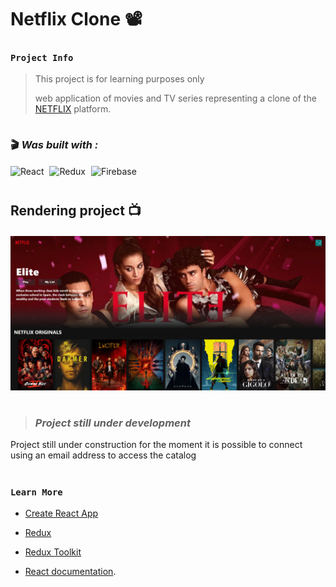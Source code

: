 # **Netflix Clone** 📽️

### **`Project Info`**

> This project is for learning purposes only
>
> web application of movies and TV series representing a clone of the [NETFLIX](www.netflix.com) platform.

<div style="margin-top: 38px;"></div>

### 🎬 _**Was built with :**_

<div style="margin-top: 18px;"></div>

![React](https://img.shields.io/badge/react-%2320232a.svg?style=for-the-badge&logo=react&logoColor=%2361DAFB) <span style="margin-left: 5px;"></span> ![Redux](https://img.shields.io/badge/redux-%23593d88.svg?style=for-the-badge&logo=redux&logoColor=white) <span style="margin-left: 5px;"></span> ![Firebase](https://img.shields.io/badge/Firebase-fb8500?style=for-the-badge&logo=Firebase&logoColor=ffd60a)

#

## **Rendering project** 📺

<div style="margin-bottom: 20px;"></div>

<img src="./public/img-readme-netflix-clone.png" 
alt="render of hero section Netflix clone" />

#

<!--
💳⚙️🔗🎥🪄📺📼🔊
! ERROR
: WARNING in ./node_modules/@firebase/util/dist/index.esm2017.js 741:19-44
: Critical dependency: the request of a dependency is an expression
! FIX WITH
+ npm install request@2.79.0 --save
-->

> ### _**Project still under development**_

Project still under construction for the moment it is possible to connect using an email address to access the catalog

###

#

### **`Learn More`**

- [Create React App](https://github.com/facebook/create-react-app)
- [Redux](https://redux.js.org/)
- [Redux Toolkit](https://redux-toolkit.js.org/)

- [React documentation](https://reactjs.org/).
